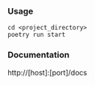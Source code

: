 ### Usage
```console
cd <project_directory>
poetry run start
```


### Documentation
http://[host]:[port]/docs